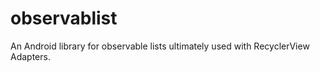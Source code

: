 # observablist

An Android library for observable lists ultimately used with RecyclerView Adapters.
